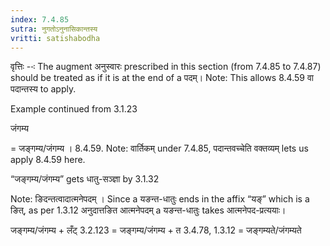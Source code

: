 ```yaml
---
index: 7.4.85
sutra: नुगतोऽनुनासिकान्तस्य
vritti: satishabodha
---
```



वृत्तिः --ः The augment अनुस्वारः prescribed in this section (from 7.4.85 to 7.4.87) should be treated as if it is at the end of a पदम्। Note: This allows 8.4.59 वा पदान्तस्य to apply.


Example continued from 3.1.23


जंगम्य

= जङ्गम्य/जंगम्य । 8.4.59. Note: वार्तिकम् under 7.4.85, पदान्तवच्चेति वक्तव्यम् lets us apply 8.4.59 here.


“जङ्गम्य/जंगम्य” gets धातु-सञ्ज्ञा by 3.1.32


Note: ङिदन्तत्वादात्मनेपदम् । Since a यङन्त-धातुः ends in the affix “यङ्” which is a ङित्, as per 1.3.12 अनुदात्तङित आत्मनेपदम् a यङन्त-धातुः takes आत्मनेपद-प्रत्ययाः।

जङ्गम्य/जंगम्य + लँट् 3.2.123 = जङ्गम्य/जंगम्य + त 3.4.78, 1.3.12 = जङ्गम्यते/जंगम्यते

